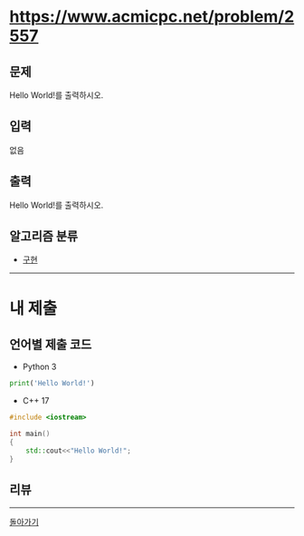 # https://www.acmicpc.net/problem/2557


## 문제

Hello World!를 출력하시오.

## 입력

없음

## 출력

Hello World!를 출력하시오.

## 알고리즘 분류

- [구현](https://www.acmicpc.net/problem/tag/102)

---
# 내 제출

## 언어별 제출 코드

- Python 3
```python
print('Hello World!')
```

- C++ 17
```c++
#include <iostream>

int main()
{
    std::cout<<"Hello World!";
}
```

## 리뷰




---
[돌아가기](Baekjoon/Step.md)